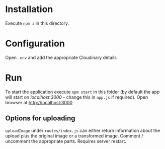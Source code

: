 # Installation
Execute `npm i` in this directory.

# Configuration
Open `.env` and add the appropriate Cloudinary details

# Run
To start the application execute `npm start` in this folder (by default the app will start on *localhost:3000* - change this in `app.js` if required).  Open browser at [http://localhost:3000](http://localhost:3000)

## Options for uploading
`uploadImage` under `routes/index.js` can either return information about the upload plus the original image or a transformed image. Comment / uncomment the appropriate parts. Requires server restart.